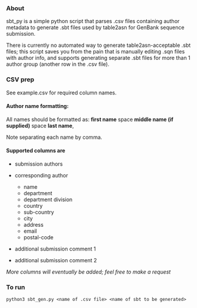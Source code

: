 ### About

sbt_py is a simple python script that parses .csv files containing author metadata to generate .sbt files used by table2asn for GenBank sequence submission. 

There is currently no automated way to generate table2asn-acceptable .sbt files; this script saves you from the pain that is manually editing .sqn files with author info, and supports generating separate .sbt files for more than 1 author group (another row in the .csv file). 


### CSV prep

See example.csv for required column names.

#### Author name formatting:

All names should be formatted as: 
**first name** space **middle name (if supplied)** space **last name**,

Note separating each name by comma. 

#### Supported columns are 
* submission authors

* corresponding author
    * name
    * department
    * department division
    * country
    * sub-country
    * city
    * address
    * email
    * postal-code

* additional submission comment 1
* additional submission comment 2


*More columns will eventually be added; feel free to make a request*

### To run 

`python3 sbt_gen.py <name of .csv file> <name of sbt to be generated>`


